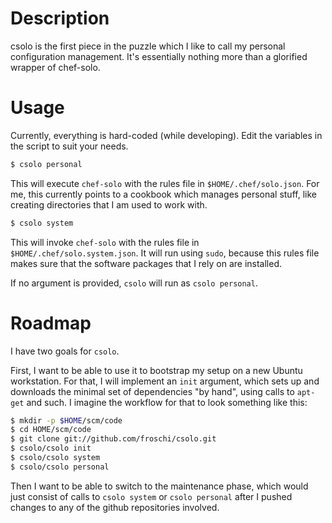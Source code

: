 # Description

csolo is the first piece in the puzzle which I like to call my personal configuration management. It's essentially nothing more than a glorified wrapper of chef-solo.

# Usage

Currently, everything is hard-coded (while developing). Edit the variables in the script to suit your needs.

~~~ sh
$ csolo personal
~~~

This will execute `chef-solo` with the rules file in `$HOME/.chef/solo.json`. For me, this currently points to a cookbook which manages personal stuff, like creating directories that I am used to work with.

~~~ sh
$ csolo system
~~~

This will invoke `chef-solo` with the rules file in `$HOME/.chef/solo.system.json`. It will run using `sudo`, because this rules file makes sure that the software packages that I rely on are installed.

If no argument is provided, `csolo` will run as `csolo personal`.

# Roadmap

I have two goals for `csolo`.

First, I want to be able to use it to bootstrap my setup on a new Ubuntu workstation. For that, I will implement an `init` argument, which sets up and downloads the minimal set of dependencies "by hand", using calls to `apt-get` and such. I imagine the workflow for that to look something like this:

~~~ sh
$ mkdir -p $HOME/scm/code
$ cd HOME/scm/code
$ git clone git://github.com/froschi/csolo.git
$ csolo/csolo init
$ csolo/csolo system
$ csolo/csolo personal
~~~

Then I want to be able to switch to the maintenance phase, which would just consist of calls to `csolo system` or `csolo personal` after I pushed changes to any of the github repositories involved.
